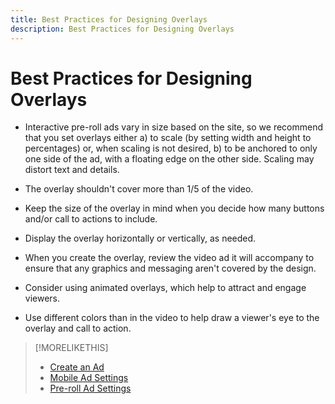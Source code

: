 ```yaml
---
title: Best Practices for Designing Overlays
description: Best Practices for Designing Overlays
---
```


# Best Practices for Designing Overlays

* Interactive pre-roll ads vary in size based on the site, so we recommend that you set overlays either a) to scale (by setting width and height to percentages) or, when scaling is not desired, b) to be anchored to only one side of the ad, with a floating edge on the other side. Scaling may distort text and details.

* The overlay shouldn't cover more than 1/5 of the video.

* Keep the size of the overlay in mind when you decide how many buttons and/or call to actions to include.

* Display the overlay horizontally or vertically, as needed.

* When you create the overlay, review the video ad it will accompany to ensure that any graphics and messaging aren't covered by the design.

* Consider using animated overlays, which help to attract and engage viewers.

* Use different colors than in the video to help draw a viewer's eye to the overlay and call to action.

>[!MORELIKETHIS]
>
>* [Create an Ad](ad-create.md)
>* [Mobile Ad Settings](/help/dsp/campaign-management/ads/ad-settings-mobile.md)
>* [Pre-roll Ad Settings](/help/dsp/campaign-management/ads/ad-settings-pre-roll.md)

